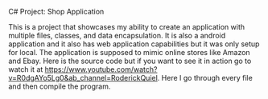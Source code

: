 C# Project: Shop Application

This is a project that showcases my ability to create an application with multiple files, classes, and data encapsulation. 
It is also a android application and it also has web application capabilities but it was only setup for local. The application is supposed to mimic online stores like Amazon and Ebay. Here is the source code but if you
want to see it in action go to watch it at https://www.youtube.com/watch?v=R0dgAYo5Lg0&ab_channel=RoderickQuiel.
Here I go through every file and then compile the program. 

